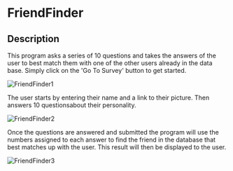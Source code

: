 # FriendFinder

## Description
This program asks a series of 10 questions and takes the answers of the user to best match them with one of the other users already in the data base.
Simply click on the 'Go To Survey' button to get started.

![FriendFinder1](https://user-images.githubusercontent.com/51678140/74258589-95dfe200-4cc4-11ea-8397-b2553367ee9d.png)

The user starts by entering their name and a link to their picture. Then answers 10 questionsabout their personality.

![FriendFinder2](https://user-images.githubusercontent.com/51678140/74258695-bf990900-4cc4-11ea-91c5-555a954a5e58.png)

Once the questions are answered and submitted the program will use the numbers assigned to each answer to find the friend in the database that best matches up with the user. This result will then be displayed to the user.

![FriendFinder3](https://user-images.githubusercontent.com/51678140/74260755-18b66c00-4cc8-11ea-90d4-4beb506e0f99.png)

